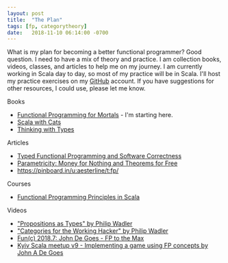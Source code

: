```yaml
---
layout: post
title:  "The Plan"
tags: [fp, categorytheory]
date:   2018-11-10 06:14:00 -0700
---
```

What is my plan for becoming a better functional programmer? Good question. I need to have a mix of
theory and practice. I am collection books, videos, classes, and articles to help me on my journey.
I am currently working in Scala day to day, so most of my practice will be in Scala. I'll host my
practice exercises on my [GitHub](http://github.com/aesterline) account. If you have suggestions for
other resources, I could use, please let me know.

Books

* [Functional Programming for Mortals](https://leanpub.com/fpmortals) - I'm starting here.
* [Scala with Cats](https://underscore.io/books/scala-with-cats/)
* [Thinking with Types](https://leanpub.com/thinking-with-types/?fbclid=IwAR2Hftf4ubCrqhb8rEyYlVjQ4W85KfDlD-UtqMhe6hrG7iIzO0j1_J0FvMQ)

Articles

* [Typed Functional Programming and Software Correctness](https://functional.works-hub.com/learn/typed-functional-programming-and-software-correctness-70b99)
* [Parametricity: Money for Nothing and Theorems for Free](https://bartoszmilewski.com/2014/09/22/parametricity-money-for-nothing-and-theorems-for-free/)
* <https://pinboard.in/u:aesterline/t:fp/>

Courses

* [Functional Programming Principles in Scala](https://courseware.epfl.ch/courses/course-v1:EPFL+progfun1+2018_T1/about)

Videos

* ["Propositions as Types" by Philip Wadler](https://www.youtube.com/watch?v=IOiZatlZtGU)
* ["Categories for the Working Hacker" by Philip Wadler](https://www.youtube.com/watch?v=gui_SE8rJUM)
* [Fun(c) 2018.7: John De Goes - FP to the Max](https://www.youtube.com/watch?v=sxudIMiOo68)
* [Kyiv Scala meetup v9 - Implementing a game using FP concepts by John A De Goes](https://www.youtube.com/watch?v=XONTFZ4afY0)
